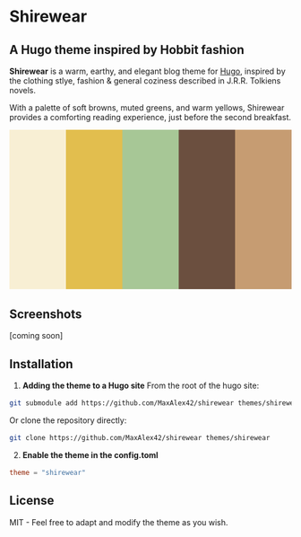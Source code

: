 # Shirewear
## A Hugo theme inspired by Hobbit fashion

**Shirewear** is a warm, earthy, and elegant blog theme for [Hugo](https://gohugo.io/), inspired by the clothing stlye, fashion & general coziness described in J.R.R. Tolkiens novels.

With a palette of soft browns, muted greens, and warm yellows, Shirewear provides a comforting reading experience, just before the second breakfast.

![screenshot](images/shirewear_palette2.png)

## Screenshots

[coming soon]

## Installation

1. **Adding the theme to a Hugo site**
From the root of the hugo site:
```bash
git submodule add https://github.com/MaxAlex42/shirewear themes/shirewear
```

Or clone the repository directly:
```bash
git clone https://github.com/MaxAlex42/shirewear themes/shirewear
```

2. **Enable the theme in the config.toml**
```toml
theme = "shirewear"
```

## License

MIT - Feel free to adapt and modify the theme as you wish.
